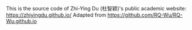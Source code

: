 This is the source code of Zhi-Ying Du (杜智颖)'s public academic website: https://zhiyingdu.github.io/
Adapted from https://github.com/RQ-Wu/RQ-Wu.github.io
